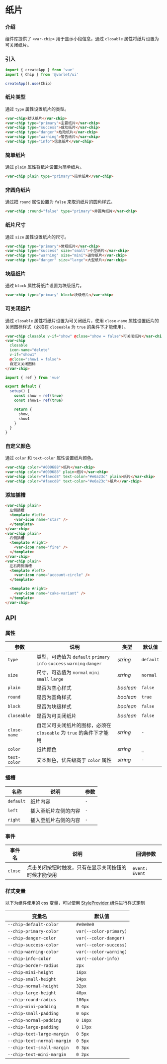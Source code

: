 # 纸片

### 介绍

组件库提供了 `<var-chip>` 用于显示小段信息，通过 `closable` 属性将纸片设置为可关闭纸片。

### 引入

```js
import { createApp } from 'vue'
import { Chip } from '@varlet/ui'

createApp().use(Chip)
```

### 纸片类型

通过 `type` 属性设置纸片的类型。

```html
<var-chip>默认纸片</var-chip>
<var-chip type="primary">主要纸片</var-chip>
<var-chip type="success">成功纸片</var-chip>
<var-chip type="danger">危险纸片</var-chip>
<var-chip type="warning">警告纸片</var-chip>
<var-chip type="info">信息纸片</var-chip>
```

### 简单纸片

通过 `plain` 属性将纸片设置为简单纸片。

```html
<var-chip plain type="primary">简单纸片</var-chip>
```

### 非圆角纸片

通过把 `round` 属性设置为 `false` 来取消纸片的圆角样式。

```html
<var-chip :round="false" type="primary">非圆角纸片</var-chip>
```

### 纸片尺寸

通过 `size` 属性设置纸片的尺寸。

```html
<var-chip type="primary">常规纸片</var-chip>
<var-chip type="success" size="small">小型纸片</var-chip>
<var-chip type="warning" size="mini">迷你纸片</var-chip>
<var-chip type="danger" size="large">大型纸片</var-chip>
```

### 块级纸片

通过 `block` 属性将纸片设置为块级纸片。

```html
<var-chip type="primary" block>块级纸片</var-chip>
```

### 可关闭纸片

通过 `closable` 属性将纸片设置为可关闭纸片，使用 `close-name` 属性设置纸片的关闭图标样式（必须在 `closeable` 为 `true` 的条件下才能使用）。

```html
<var-chip closable v-if="show" @close="show = false">可关闭纸片</var-chip>
<var-chip
  closable
  icon-name="delete"
  v-if="show1"
  @close="show1 = false">
  自定义关闭图标
</var-chip>
```

```js
import { ref } from 'vue'

export default {
  setup() {
    const show = ref(true)
    const show1= ref(true)

    return {
      show,
      show1
    }
  }
}
```

### 自定义颜色

通过 `color` 和 `text-color` 属性设置纸片颜色。

```html
<var-chip color="#009688">纸片</var-chip>
<var-chip color="#009688" plain>纸片</var-chip>
<var-chip color="#faecd8" text-color="#e6a23c" plain>纸片</var-chip>
<var-chip color="#faecd8" text-color="#e6a23c">纸片</var-chip>
```

### 添加插槽

```html
<var-chip plain>
  左侧插槽
  <template #left>
    <var-icon name="star" />
  </template>
</var-chip>
<var-chip plain>
  右侧插槽
  <template #right>
    <var-icon name="fire" />
  </template>
</var-chip>
<var-chip plain>
  左右两侧插槽
  <template #left>
    <var-icon name="account-circle" />
  </template>

  <template #right>
    <var-icon name="cake-variant" />
  </template>
</var-chip>
```

## API

### 属性

| 参数 | 说明 | 类型 | 默认值 |
| ---- | ---- | ---- | ---- |
| `type` | 类型，可选值为 `default` `primary` `info` `success` `warning` `danger` | _string_ | `default` |
| `size` | 尺寸，可选值为 `normal` `mini` `small` `large` | _string_ | `normal` |
| `plain` | 是否为空心样式 | _boolean_ | `false` |
| `round` | 是否为圆角样式 | _boolean_ | `true` |
| `block` | 是否为块级样式 | _boolean_ | `false` |
| `closeable` | 是否为可关闭纸片 | _boolean_ | `false` |
| `close-name` | 自定义可关闭纸片的图标，必须在 `closeable` 为 `true` 的条件下才能用 | _string_ | `-` |
| `color` | 纸片颜色 | _string_ | `_` |
| `text-color` | 文本颜色，优先级高于 `color` 属性 | _string_ | `-` |

### 插槽

| 名称 | 说明 | 参数 |
| ---- | ---- | ----|
| `default` | 纸片内容 | `-` |
| `left` | 插入至纸片左侧的内容 | `-` |
| `right` | 插入至纸片右侧的内容 | `-` |

### 事件

| 事件名 | 说明 | 回调参数 |
| ---- | ---- | ---- |
| `close` | 点击关闭按钮时触发，只有在显示关闭按钮的时候才能使用 | `event: Event`  |

### 样式变量
以下为组件使用的 css 变量，可以使用 [StyleProvider 组件](#/zh-CN/style-provider)进行样式定制

| 变量名 | 默认值 |
| --- | --- |
| `--chip-default-color` | `#e0e0e0` |
| `--chip-primary-color` | `var(--color-primary)`|
| `--chip-danger-color` |  `var(--color-danger)`|
| `--chip-success-color` | `var(--color-success)`|
| `--chip-warning-color` |  `var(--color-warning)`|
| `--chip-info-color` | `var(--color-info)`|
| `--chip-border-radius` | `2px` |
| `--chip-mini-height` | `16px` |
| `--chip-small-height` | `24px` |
| `--chip-normal-height` | `32px` |
| `--chip-large-height` | `40px` |
| `--chip-round-radius` | `100px` |
| `--chip-mini-padding` | `0 4px` |
| `--chip-small-padding` | `0 6px` |
| `--chip-normal-padding` | `0 10px` |
| `--chip-large-padding` | `0 17px` |
| `--chip-text-large-margin` | `0 5px` |
| `--chip-text-normal-margin` | `0 5px` |
| `--chip-text-small-margin` | `0 3px` |
| `--chip-text-mini-margin` | `0 2px` |
